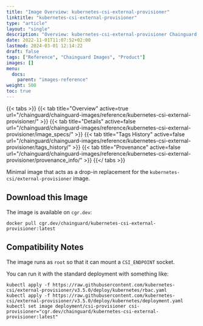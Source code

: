 ```yaml
---
title: "Image Overview: kubernetes-csi-external-provisioner"
linktitle: "kubernetes-csi-external-provisioner"
type: "article"
layout: "single"
description: "Overview: kubernetes-csi-external-provisioner Chainguard Image"
date: 2022-11-01T11:07:52+02:00
lastmod: 2024-03-01 12:14:22
draft: false
tags: ["Reference", "Chainguard Images", "Product"]
images: []
menu: 
  docs: 
    parent: "images-reference"
weight: 500
toc: true
---
```


{{< tabs >}}
{{< tab title="Overview" active=true url="/chainguard/chainguard-images/reference/kubernetes-csi-external-provisioner/" >}}
{{< tab title="Details" active=false url="/chainguard/chainguard-images/reference/kubernetes-csi-external-provisioner/image_specs/" >}}
{{< tab title="Tags History" active=false url="/chainguard/chainguard-images/reference/kubernetes-csi-external-provisioner/tags_history/" >}}
{{< tab title="Provenance" active=false url="/chainguard/chainguard-images/reference/kubernetes-csi-external-provisioner/provenance_info/" >}}
{{</ tabs >}}



<!--overview:start-->
Minimal image that acts as a drop-in replacement for the `kubernetes-csi/external-provisioner` image.
<!--overview:end-->

<!--getting:start-->
## Download this Image
The image is available on `cgr.dev`:

```
docker pull cgr.dev/chainguard/kubernetes-csi-external-provisioner:latest
```
<!--getting:end-->

<!--compatibility:start-->
## Compatibility Notes

The image runs as `root` so that it can mount a `CSI_ENDPOINT` socket.
<!--compatibility:end-->

<!--body:start-->
You can run it with the standard deployment with something like:

```
kubectl apply -f https://raw.githubusercontent.com/kubernetes-csi/external-provisioner/v3.5.0/deploy/kubernetes/rbac.yaml
kubectl apply -f https://raw.githubusercontent.com/kubernetes-csi/external-provisioner/v3.5.0/deploy/kubernetes/deployment.yaml
kubectl set image deployment/csi-provisioner csi-provisioner="cgr.dev/chainguard/kubernetes-csi-external-provisioner:latest"
```
<!--body:end-->


